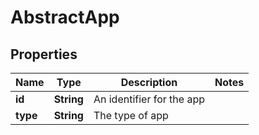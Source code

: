 # AbstractApp

## Properties
Name | Type | Description | Notes
------------ | ------------- | ------------- | -------------
**id** | **String** | An identifier for the app | 
**type** | **String** | The type of app | 
